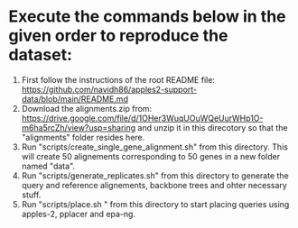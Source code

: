# Execute the commands below in the given order to reproduce the dataset:

1) First follow the instructions of the root README file: https://github.com/navidh86/apples2-support-data/blob/main/README.md
2) Download the alignments.zip from: https://drive.google.com/file/d/1OHer3WuqUOuWQeUurWHp1O-m6ha5rcZh/view?usp=sharing and unzip it in this direcotory so that the "alignments" folder resides here.
4) Run "scripts/create_single_gene_alignment.sh" from this directory. This will create 50 alignements corresponding to 50 genes in a new folder named "data".
5) Run "scripts/generate_replicates.sh" from this directory to generate the query and reference alignements, backbone trees and ohter necessary stuff.
6) Run "scripts/place.sh <path to apples-2-support>" from this directory to start placing queries using apples-2, pplacer and epa-ng.
